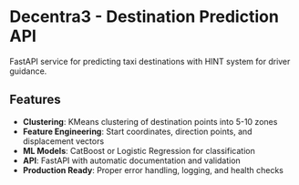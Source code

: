 # Decentra3 - Destination Prediction API

FastAPI service for predicting taxi destinations with HINT system for driver guidance.

## Features

- **Clustering**: KMeans clustering of destination points into 5-10 zones
- **Feature Engineering**: Start coordinates, direction points, and displacement vectors
- **ML Models**: CatBoost or Logistic Regression for classification
- **API**: FastAPI with automatic documentation and validation
- **Production Ready**: Proper error handling, logging, and health checks

